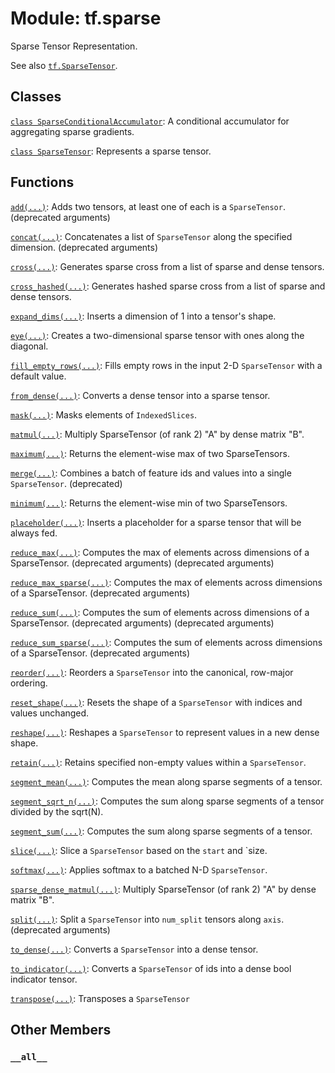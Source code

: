 <div itemscope itemtype="http://developers.google.com/ReferenceObject">
<meta itemprop="name" content="tf.sparse" />
<meta itemprop="path" content="Stable" />
<meta itemprop="property" content="__all__"/>
</div>

# Module: tf.sparse

Sparse Tensor Representation.

See also <a href="../tf/sparse/SparseTensor.md"><code>tf.SparseTensor</code></a>.

## Classes

[`class SparseConditionalAccumulator`](../tf/sparse/SparseConditionalAccumulator.md): A conditional accumulator for aggregating sparse gradients.

[`class SparseTensor`](../tf/sparse/SparseTensor.md): Represents a sparse tensor.

## Functions

[`add(...)`](../tf/sparse/add.md): Adds two tensors, at least one of each is a `SparseTensor`. (deprecated arguments)

[`concat(...)`](../tf/sparse/concat.md): Concatenates a list of `SparseTensor` along the specified dimension. (deprecated arguments)

[`cross(...)`](../tf/sparse/cross.md): Generates sparse cross from a list of sparse and dense tensors.

[`cross_hashed(...)`](../tf/sparse/cross_hashed.md): Generates hashed sparse cross from a list of sparse and dense tensors.

[`expand_dims(...)`](../tf/sparse/expand_dims.md): Inserts a dimension of 1 into a tensor's shape.

[`eye(...)`](../tf/sparse/eye.md): Creates a two-dimensional sparse tensor with ones along the diagonal.

[`fill_empty_rows(...)`](../tf/sparse/fill_empty_rows.md): Fills empty rows in the input 2-D `SparseTensor` with a default value.

[`from_dense(...)`](../tf/sparse/from_dense.md): Converts a dense tensor into a sparse tensor.

[`mask(...)`](../tf/sparse/mask.md): Masks elements of `IndexedSlices`.

[`matmul(...)`](../tf/sparse/sparse_dense_matmul.md): Multiply SparseTensor (of rank 2) "A" by dense matrix "B".

[`maximum(...)`](../tf/sparse/maximum.md): Returns the element-wise max of two SparseTensors.

[`merge(...)`](../tf/sparse/merge.md): Combines a batch of feature ids and values into a single `SparseTensor`. (deprecated)

[`minimum(...)`](../tf/sparse/minimum.md): Returns the element-wise min of two SparseTensors.

[`placeholder(...)`](../tf/sparse/placeholder.md): Inserts a placeholder for a sparse tensor that will be always fed.

[`reduce_max(...)`](../tf/sparse/reduce_max.md): Computes the max of elements across dimensions of a SparseTensor. (deprecated arguments) (deprecated arguments)

[`reduce_max_sparse(...)`](../tf/sparse/reduce_max_sparse.md): Computes the max of elements across dimensions of a SparseTensor. (deprecated arguments)

[`reduce_sum(...)`](../tf/sparse/reduce_sum.md): Computes the sum of elements across dimensions of a SparseTensor. (deprecated arguments) (deprecated arguments)

[`reduce_sum_sparse(...)`](../tf/sparse/reduce_sum_sparse.md): Computes the sum of elements across dimensions of a SparseTensor. (deprecated arguments)

[`reorder(...)`](../tf/sparse/reorder.md): Reorders a `SparseTensor` into the canonical, row-major ordering.

[`reset_shape(...)`](../tf/sparse/reset_shape.md): Resets the shape of a `SparseTensor` with indices and values unchanged.

[`reshape(...)`](../tf/sparse/reshape.md): Reshapes a `SparseTensor` to represent values in a new dense shape.

[`retain(...)`](../tf/sparse/retain.md): Retains specified non-empty values within a `SparseTensor`.

[`segment_mean(...)`](../tf/sparse/segment_mean.md): Computes the mean along sparse segments of a tensor.

[`segment_sqrt_n(...)`](../tf/sparse/segment_sqrt_n.md): Computes the sum along sparse segments of a tensor divided by the sqrt(N).

[`segment_sum(...)`](../tf/sparse/segment_sum.md): Computes the sum along sparse segments of a tensor.

[`slice(...)`](../tf/sparse/slice.md): Slice a `SparseTensor` based on the `start` and `size.

[`softmax(...)`](../tf/sparse/softmax.md): Applies softmax to a batched N-D `SparseTensor`.

[`sparse_dense_matmul(...)`](../tf/sparse/sparse_dense_matmul.md): Multiply SparseTensor (of rank 2) "A" by dense matrix "B".

[`split(...)`](../tf/sparse/split.md): Split a `SparseTensor` into `num_split` tensors along `axis`. (deprecated arguments)

[`to_dense(...)`](../tf/sparse/to_dense.md): Converts a `SparseTensor` into a dense tensor.

[`to_indicator(...)`](../tf/sparse/to_indicator.md): Converts a `SparseTensor` of ids into a dense bool indicator tensor.

[`transpose(...)`](../tf/sparse/transpose.md): Transposes a `SparseTensor`

## Other Members

<h3 id="__all__"><code>__all__</code></h3>

